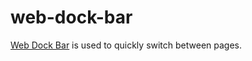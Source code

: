 # web-dock-bar
 
[Web Dock Bar](https://quinn0823.github.io/web-dock-bar) is used to quickly switch between pages.